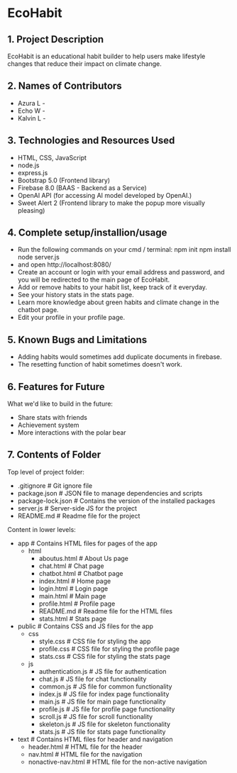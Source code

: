 # EcoHabit

## 1. Project Description
EcoHabit is an educational habit builder to help users make lifestyle changes that reduce their impact on climate change.

## 2. Names of Contributors
* Azura L - 
* Echo W - 
* Kalvin L - 
	
## 3. Technologies and Resources Used
* HTML, CSS, JavaScript
* node.js
* express.js
* Bootstrap 5.0 (Frontend library)
* Firebase 8.0 (BAAS - Backend as a Service)
* OpenAI API (for accessing AI model developed by OpenAI.)
* Sweet Alert 2 (Frontend library to make the popup more visually pleasing)

## 4. Complete setup/installion/usage
* Run the following commands on your cmd / terminal:
     npm init
     npm install
     node server.js
*    and open http://localhost:8080/
* Create an account or login with your email address and password, and you will be redirected to the main page of EcoHabit.
* Add or remove habits to your habit list, keep track of it everyday.
* See your history stats in the stats page.
* Learn more knowledge about green habits and climate change in the chatbot page.
*  Edit your profile in your profile page.

## 5. Known Bugs and Limitations
* Adding habits would sometimes add duplicate documents in firebase.
* The resetting function of habit sometimes doesn't work.

## 6. Features for Future
What we'd like to build in the future:
* Share stats with friends
* Achievement system
* More interactions with the polar bear
	
## 7. Contents of Folder

Top level of project folder: 
- .gitignore               # Git ignore file
- package.json             # JSON file to manage dependencies and scripts 
- package-lock.json        # Contains the version of the installed packages
- server.js                # Server-side JS for the project
- README.md                # Readme file for the project

Content in lower levels:
- app                      # Contains HTML files for pages of the app
    - html
        - aboutus.html     # About Us page
        - chat.html        # Chat page
        - chatbot.html     # Chatbot page
        - index.html       # Home page
        - login.html       # Login page
        - main.html        # Main page
        - profile.html     # Profile page
        - README.md        # Readme file for the HTML files
        - stats.html       # Stats page
- public                   # Contains CSS and JS files for the app
    - css
        - style.css        # CSS file for styling the app
        - profile.css      # CSS file for styling the profile page
        - stats.css        # CSS file for styling the stats page
    - js
        - authentication.js # JS file for authentication
        - chat.js          # JS file for chat functionality
        - common.js        # JS file for common functionality
        - index.js         # JS file for index page functionality
        - main.js          # JS file for main page functionality
        - profile.js       # JS file for profile page functionality
        - scroll.js        # JS file for scroll functionality
        - skeleton.js      # JS file for skeleton functionality
        - stats.js         # JS file for stats page functionality
- text                     # Contains HTML files for header and navigation
    - header.html          # HTML file for the header
    - nav.html             # HTML file for the navigation
    - nonactive-nav.html   # HTML file for the non-active navigation
